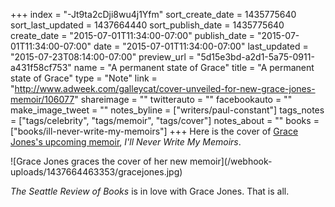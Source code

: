 +++
index = "-Jt9ta2cDji8wu4j1Yfm"
sort_create_date = 1435775640
sort_last_updated = 1437664440
sort_publish_date = 1435775640
create_date = "2015-07-01T11:34:00-07:00"
publish_date = "2015-07-01T11:34:00-07:00"
date = "2015-07-01T11:34:00-07:00"
last_updated = "2015-07-23T08:14:00-07:00"
preview_url = "5d15e3bd-a2d1-5a75-0911-a431f58cf753"
name = "A permanent state of Grace"
title = "A permanent state of Grace"
type = "Note"
link = "http://www.adweek.com/galleycat/cover-unveiled-for-new-grace-jones-memoir/106077"
shareimage = ""
twitterauto = ""
facebookauto = ""
make_image_tweet = ""
notes_byline = ["writers/paul-constant"]
tags_notes = ["tags/celebrity", "tags/memoir", "tags/cover"]
notes_about = ""
books = ["books/ill-never-write-my-memoirs"]
+++
Here is the cover of [Grace Jones's upcoming memoir](http://www.adweek.com/galleycat/cover-unveiled-for-new-grace-jones-memoir/106077), *I'll Never Write My Memoirs*.

<p class="image">![Grace Jones graces the cover of her new memoir](/webhook-uploads/1437664463353/gracejones.jpg)</p>

*The Seattle Review of Books* is in love with Grace Jones. That is all.